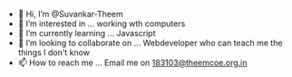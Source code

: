 - 👋 Hi, I’m @Suvankar-Theem
- 👀 I’m interested in ... working wth computers
- 🌱 I’m currently learning ... Javascript
- 💞️ I’m looking to collaborate on ... Webdeveloper who can teach me the things I don't know
- 📫 How to reach me ... Email me on 183103@theemcoe.org.in 

<!---
Suvankar-Theem/Suvankar-Theem is a ✨ special ✨ repository because its `README.md` (this file) appears on your GitHub profile.
You can click the Preview link to take a look at your changes.
--->
